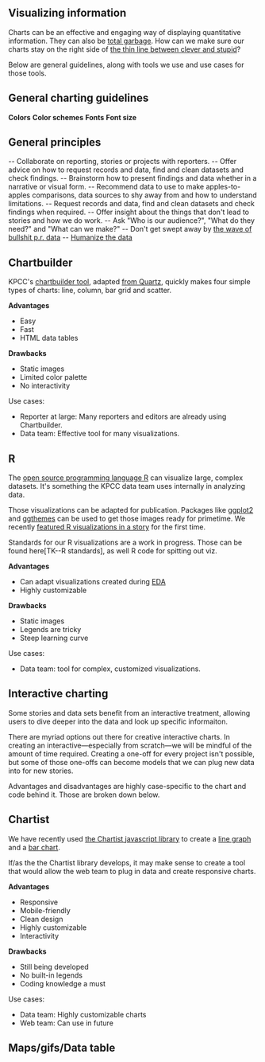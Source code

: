 ## Visualizing information

Charts can be an effective and engaging way of displaying quantitative information. They can also be [total garbage](http://viz.wtf/). How can we make sure our charts stay on the right side of [the thin line between clever and stupid](https://www.youtube.com/watch?v=wtXkD1BC564)?

Below are general guidelines, along with tools we use and use cases for those tools.

## General charting guidelines
**Colors**
**Color schemes**
**Fonts**
**Font size**

## General principles
-- Collaborate on reporting, stories or projects with reporters.
-- Offer advice on how to request records and data, find and clean datasets and check findings.
-- Brainstorm how to present findings and data whether in a narrative or visual form.
-- Recommend data to use to make apples-to-apples comparisons, data sources to shy away from and how to understand limitations.
-- Request records and data, find and clean datasets and check findings when required.
-- Offer insight about the things that don't lead to stories and how we do work.
-- Ask "Who is our audience?", "What do they need?" and "What can we make?"
-- Don't get swept away by [the wave of bullshit p.r. data](http://www.niemanlab.org/2014/12/a-wave-of-p-r-data/)
-- [Humanize the data](https://source.opennews.org/en-US/learning/connecting-dots/)

## Chartbuilder
KPCC's [chartbuilder tool](http://projects.scpr.org/internal/tools/kpcc-chartbuilder/), adapted [from Quartz](http://quartz.github.io/Chartbuilder/), quickly makes four simple types of charts: line, column, bar grid and scatter.

**Advantages** 
- Easy  
- Fast
- HTML data tables

**Drawbacks** 
- Static images
- Limited color palette
- No interactivity

Use cases:
- Reporter at large: Many reporters and editors are already using Chartbuilder.
- Data team: Effective tool for many visualizations.

## R
The [open source programming language R](http://www.r-project.org/) can visualize large, complex datasets. It's something the KPCC data team uses internally in analyzing data.

Those visualizations can be adapted for publication. Packages like [ggplot2](http://ggplot2.org/) and [ggthemes](https://github.com/jrnold/ggthemes) can be used to get those images ready for primetime. We recently [featured R visualizations in a story](http://www.scpr.org/news/2015/02/18/49905/water-main-break-submerges-vehicles-in-hollywood/) for the first time.

Standards for our R visualizations are a work in progress. Those can be found here[TK--R standards], as well R code for spitting out viz.

**Advantages** 
- Can adapt visualizations created during [EDA](http://en.wikipedia.org/wiki/Exploratory_data_analysis)
- Highly customizable

**Drawbacks** 
- Static images
- Legends are tricky
- Steep learning curve

Use cases:
- Data team: tool for complex, customized visualizations.


## Interactive charting
Some stories and data sets benefit from an interactive treatment, allowing users to dive deeper into the data and look up specific informaiton. 

There are myriad options out there for creative interactive charts. In creating an interactive—especially from scratch—we will be mindful of the amount of time required. Creating a one-off for every project isn't possible, but some of those one-offs can become models that we can plug new data into for new stories.

Advantages and disadvantages are highly case-specific to the chart and code behind it. Those are broken down below.

Chartist
--------
We have recently used [the Chartist javascript library](http://gionkunz.github.io/chartist-js/) to create a [line graph](http://projects.scpr.org/charts/metro-on-time-performance/rail-performance/) and a [bar chart](http://projects.scpr.org/applications/monthly-water-use/).

If/as the the Chartist library develops, it may make sense to create a tool that would allow the web team to plug in data and create responsive charts.

**Advantages** 
- Responsive
- Mobile-friendly
- Clean design
- Highly customizable
- Interactivity

**Drawbacks**
- Still being developed
- No built-in legends
- Coding knowledge a must

Use cases:
- Data team: Highly customizable charts
- Web team: Can use in future

## Maps/gifs/Data table







